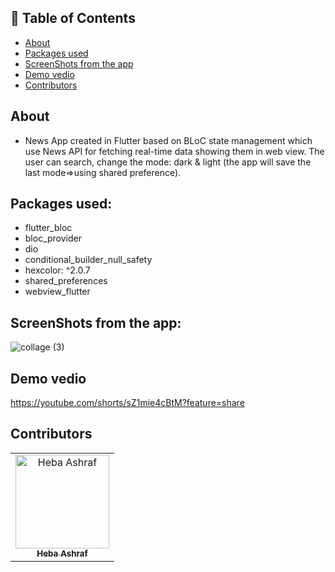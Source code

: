 ## 📝 Table of Contents

- [About](#about)
- [Packages used](#packages)
- [ScreenShots from the app](#screen-shots)
- [Demo vedio](#demo_vedio)
- [Contributors](#Contributors)

## About <a name = "about"></a>
- News App created in Flutter based on BLoC state management which use News API for fetching real-time data showing them in web view. The user can search, change the mode: dark & light (the app will save the last mode=>using shared preference).

## Packages used: <a name="packages"></a>
  - flutter_bloc
  - bloc_provider
  - dio
  - conditional_builder_null_safety
  - hexcolor: ^2.0.7
  - shared_preferences
  - webview_flutter

## ScreenShots from the app: <a name = "screen-shots"></a>
![collage (3)](https://user-images.githubusercontent.com/90224487/187347558-a928906a-0728-47df-acee-9e275c8dccfb.jpg)

## Demo vedio <a name = "demo_vedio"></a>
https://youtube.com/shorts/sZ1mie4cBtM?feature=share

## Contributors <a name = "Contributors"></a>

<table>
  <tr>
    <td align="center">
    <a href="https://github.com/hebaashraf21.png" target="_black">
    <img src="" width="150px;" alt="Heba Ashraf"/>
    <br />
    <sub><b>Heba Ashraf</b></sub></a>
    
  </tr>
 </table>

